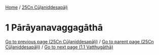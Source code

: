 
[Home](/) / [25Cn Cūḷaniddesapāḷi](../25Cn.md)

# 1 Pārāyanavaggagāthā


[Go to previous page (25Cn Cūḷaniddesapāḷi)](0.md) / [Go to parent page (25Cn Cūḷaniddesapāḷi)](0.md) / [Go to next page (1.1 Vatthugāthā)](1/1.1.md)


